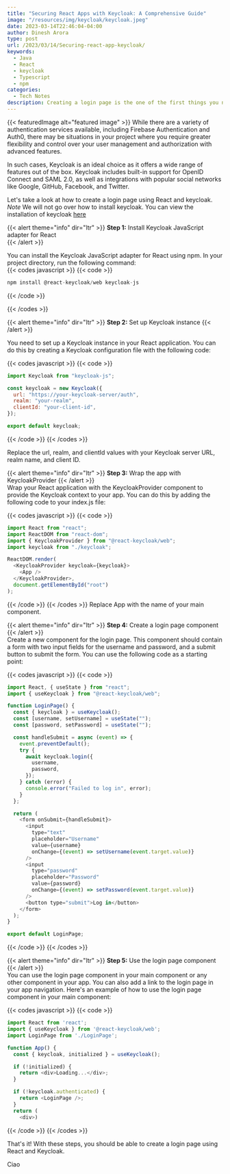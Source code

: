 ```yaml
---
title: "Securing React Apps with Keycloak: A Comprehensive Guide"
image: "/resources/img/keycloak/keycloak.jpeg"
date: 2023-03-14T22:46:04-04:00
author: Dinesh Arora
type: post
url: /2023/03/14/Securing-react-app-keycloak/
keywords:
  - Java
  - React
  - keycloak
  - Typescript
  - npm
categories:
  - Tech Notes
description: Creating a login page is the one of the first things you need when creating a website. However, you dont have to struggle trying to create the schema from scratch. Keycloak is one such tool that provides functionalities such as user management, social logins and much more.
---
```


{{< featuredImage alt="featured image" >}}
While there are a variety of authentication services available, including Firebase Authentication and Auth0, there may be situations in your project where you require greater flexibility and control over your user management and authorization with advanced features.

In such cases, Keycloak is an ideal choice as it offers a wide range of features out of the box. Keycloak includes built-in support for OpenID Connect and SAML 2.0, as well as integrations with popular social networks like Google, GitHub, Facebook, and Twitter.

Let's take a look at how to create a login page using React and keycloak.
_Note_ We will not go over how to install keycloak. You can view the installation of keycloak [here](https://www.keycloak.org/getting-started/getting-started-docker)

{{< alert theme="info" dir="ltr" >}}
**Step 1:** Install Keycloak JavaScript adapter for React  
{{< /alert >}}

You can install the Keycloak JavaScript adapter for React using npm. In your project directory, run the following command:  
{{< codes javascript >}}
{{< code >}}

```javascript
npm install @react-keycloak/web keycloak-js
```

{{< /code >}}

{{< /codes >}}

{{< alert theme="info" dir="ltr" >}}
**Step 2:** Set up Keycloak instance
{{< /alert >}}

You need to set up a Keycloak instance in your React application. You can do this by creating a Keycloak configuration file with the following code:

{{< codes javascript >}}
{{< code >}}

```javascript
import Keycloak from "keycloak-js";

const keycloak = new Keycloak({
  url: "https://your-keycloak-server/auth",
  realm: "your-realm",
  clientId: "your-client-id",
});

export default keycloak;
```

{{< /code >}}
{{< /codes >}}

Replace the url, realm, and clientId values with your Keycloak server URL, realm name, and client ID.

{{< alert theme="info" dir="ltr" >}}
**Step 3:** Wrap the app with KeycloakProvider
{{< /alert >}}  
Wrap your React application with the KeycloakProvider component to provide the Keycloak context to your app. You can do this by adding the following code to your index.js file:

{{< codes javascript >}}
{{< code >}}

```javascript
import React from "react";
import ReactDOM from "react-dom";
import { KeycloakProvider } from "@react-keycloak/web";
import keycloak from "./keycloak";

ReactDOM.render(
  <KeycloakProvider keycloak={keycloak}>
    <App />
  </KeycloakProvider>,
  document.getElementById("root")
);
```

{{< /code >}}
{{< /codes >}}
Replace App with the name of your main component.

{{< alert theme="info" dir="ltr" >}}
**Step 4:** Create a login page component
{{< /alert >}}  
Create a new component for the login page. This component should contain a form with two input fields for the username and password, and a submit button to submit the form. You can use the following code as a starting point:

{{< codes javascript >}}
{{< code >}}

```javascript
import React, { useState } from "react";
import { useKeycloak } from "@react-keycloak/web";

function LoginPage() {
  const { keycloak } = useKeycloak();
  const [username, setUsername] = useState("");
  const [password, setPassword] = useState("");

  const handleSubmit = async (event) => {
    event.preventDefault();
    try {
      await keycloak.login({
        username,
        password,
      });
    } catch (error) {
      console.error("Failed to log in", error);
    }
  };

  return (
    <form onSubmit={handleSubmit}>
      <input
        type="text"
        placeholder="Username"
        value={username}
        onChange={(event) => setUsername(event.target.value)}
      />
      <input
        type="password"
        placeholder="Password"
        value={password}
        onChange={(event) => setPassword(event.target.value)}
      />
      <button type="submit">Log in</button>
    </form>
  );
}

export default LoginPage;
```

{{< /code >}}
{{< /codes >}}

{{< alert theme="info" dir="ltr" >}}
**Step 5:** Use the login page component
{{< /alert >}}  
You can use the login page component in your main component or any other component in your app. You can also add a link to the login page in your app navigation. Here's an example of how to use the login page component in your main component:

{{< codes javascript >}}
{{< code >}}

```javascript
import React from 'react';
import { useKeycloak } from '@react-keycloak/web';
import LoginPage from './LoginPage';

function App() {
  const { keycloak, initialized } = useKeycloak();

  if (!initialized) {
    return <div>Loading...</div>;
  }

  if (!keycloak.authenticated) {
    return <LoginPage />;
  }
  return (
    <div>)
```

{{< /code >}}
{{< /codes >}}

That's it! With these steps, you should be able to create a login page using React and Keycloak.

Ciao
